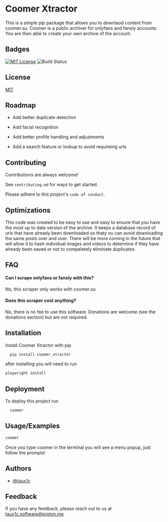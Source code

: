 
# Coomer Xtractor

This is a simple pip package that allows you to downlaod content from coomer.su. Coomer is a public archiver for onlyfans and fansly accounts. You are then able to create your own archive of the account.



## Badges


[![MIT License](https://img.shields.io/badge/License-MIT-green.svg)](https://choosealicense.com/licenses/mit/)
![Build Status](https://img.shields.io/github/workflow/status/taux1c/coomer_xtractor/CI%20Build)



## License

[MIT](https://choosealicense.com/licenses/mit/)


## Roadmap

- Add better duplicate detection

- Add facial recognition

- Add better profile handling and adjustments

- Add a search feature or lookup to avoid requireing urls



## Contributing

Contributions are always welcome!

See `contributing.md` for ways to get started.

Please adhere to this project's `code of conduct`.


## Optimizations

This code was created to be easy to use and easy to ensure that you have the most up to date version of the archive. It keeps a database record of urls that have already been downloaded so thaty ou can avoid downloading the same posts over and over. There will be more coming in the future that will allow it to hash individual images and videos to determine if they have already been saved or not to compeletely eliminate duplicates.


## FAQ

#### Can I scrape onlyfans or fansly with this?

No, this scraper only works with coomer.su

#### Does this scraper cost anything?

No, there is no fee to use this software. Donations are welcome (see the donations section) but are not required.




## Installation

Install Coomer Xtractor with pip

```bash
  pip install coomer_xtractor
```

after installing you will need to run
```bash
playwright install
```


    
## Deployment

To deploy this project run

```bash
  coomer
```


## Usage/Examples

```bash
coomer
```

Once you type coomer in the terminal you will see a menu popup, just follow the prompts!


## Authors

- [@taux1c](https://www.github.com/taux1c)





## Feedback

If you have any feedback, please reach out to us at taux1c.software@proton.me

